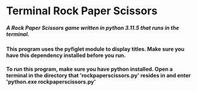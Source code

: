 # Terminal Rock Paper Scissors
##### A Rock Paper Scissors game written in python 3.11.5 that runs in the terminal.

#### This program uses the pyfiglet module to display titles. Make sure you have this dependency installed before you run.

#### To run this program, make sure you have python installed. Open a terminal in the directory that 'rockpaperscissors.py' resides in and enter 'python.exe rockpaperscissors.py'
